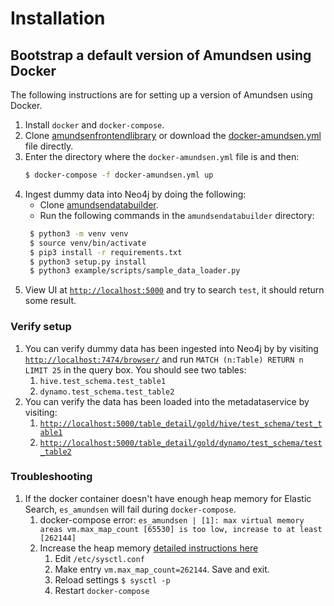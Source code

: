 # Installation

## Bootstrap a default version of Amundsen using Docker
The following instructions are for setting up a version of Amundsen using Docker.

1. Install `docker` and  `docker-compose`.
2. Clone [amundsenfrontendlibrary](https://github.com/lyft/amundsenfrontendlibrary) or download the [docker-amundsen.yml](https://github.com/lyft/amundsenfrontendlibrary/blob/master/docker-amundsen.yml) file directly.
3. Enter the directory where the `docker-amundsen.yml` file is and then:
    ```bash
    $ docker-compose -f docker-amundsen.yml up
    ```
4. Ingest dummy data into Neo4j by doing the following:
   * Clone [amundsendatabuilder](https://github.com/lyft/amundsendatabuilder).
   * Run the following commands in the `amundsendatabuilder` directory:
   ```bash
    $ python3 -m venv venv
    $ source venv/bin/activate  
    $ pip3 install -r requirements.txt
    $ python3 setup.py install
    $ python3 example/scripts/sample_data_loader.py
   ```
5. View UI at [`http://localhost:5000`](http://localhost:5000) and try to search `test`, it should return some result.

### Verify setup

1. You can verify dummy data has been ingested into Neo4j by by visiting [`http://localhost:7474/browser/`](http://localhost:7474/browser/) and run `MATCH (n:Table) RETURN n LIMIT 25` in the query box. You should see two tables:
   1. `hive.test_schema.test_table1`
   2. `dynamo.test_schema.test_table2`
2. You can verify the data has been loaded into the metadataservice by visiting:
   1. [`http://localhost:5000/table_detail/gold/hive/test_schema/test_table1`](http://localhost:5000/table_detail/gold/hive/test_schema/test_table1)
   2. [`http://localhost:5000/table_detail/gold/dynamo/test_schema/test_table2`](http://localhost:5000/table_detail/gold/dynamo/test_schema/test_table2)

### Troubleshooting

1. If the docker container doesn't have enough heap memory for Elastic Search, `es_amundsen` will fail during `docker-compose`.
   1. docker-compose error: `es_amundsen | [1]: max virtual memory areas vm.max_map_count [65530] is too low, increase to at least [262144]`
   2. Increase the heap memory [detailed instructions here](https://www.elastic.co/guide/en/elasticsearch/reference/7.1/docker.html#docker-cli-run-prod-mode)
      1. Edit `/etc/sysctl.conf`
      2. Make entry `vm.max_map_count=262144`. Save and exit.
      3. Reload settings `$ sysctl -p`
      4. Restart `docker-compose`
